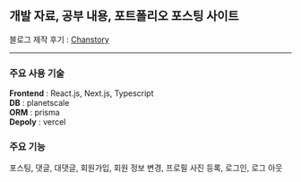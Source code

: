## 개발 자료, 공부 내용, 포트폴리오 포스팅 사이트

블로그 제작 후기 : [Chanstory](https://www.chanstory.dev/blog/post/1)

---

### 주요 사용 기술

**Frontend** : React.js, Next.js, Typescript<br>
**DB** : planetscale<br>
**ORM** : prisma<br>
**Depoly** : vercel
<br>

### 주요 기능

포스팅, 댓글, 대댓글, 회원가입, 회원 정보 변경, 프로필 사진 등록, 로그인, 로그 아웃

